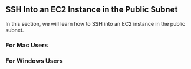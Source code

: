 ## SSH Into an EC2 Instance in the Public Subnet

In this section, we will learn how to SSH into an EC2 instance in the public subnet.

### For Mac Users

### For Windows Users
